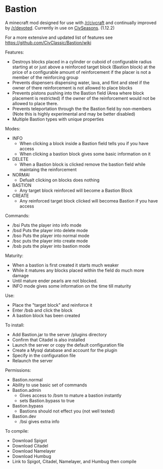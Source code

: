 Bastion
=======
A minecraft mod designed for use with [/r/civcraft](https://old.reddit.com/r/Civcraft/) and continually improved by [/r/devoted](https://old.reddit.com/r/devoted/). Currently in use on [CivSeasons](https://discord.gg/fhVVSbP). (1.12.2)

For a more extensive and updated list of features see https://github.com/CivClassic/Bastion/wiki

Features:
 * Destroys blocks placed in a cylinder or cuboid of configurable radius starting at or just above a reinforced target block (Bastion block) at the price of a configurable amount of reinforcement if the placer is not a member of the reinforcing group
 * Prevents dispensers dispensing water, lava, and flint and steel if the owner of there reinforcement is not allowed to place blocks
 * Prevents pistons pushing into the Bastion field (Area where block placement is restricted) if the owner of the reinforcement would not be allowed to place there.
 * Prevents teleportation through the the Bastion field by non-members (Note this is highly experimental and may be better disabled)
 * Multiple Bastion types with unique properties

Modes:
* INFO
  * When clicking a block inside a Bastion field tells you if you have access
  * When clicking a bastion block gives some basic information on it
* DELETE
  * When a Bastion block is clicked remove the bastion field while maintaing the reinforcement
* NORMAl
  * Defualt clicking on blocks does nothing
* BASTION
  * Any target block reinforced will become a Bastion Block
* CREATE
  * Any reinforced target block clicked will becomea  Bastion if you have access


Commands:
 * /bsi Puts the player into info mode
 * /bsd Puts the player into delete mode
 * /bso Puts the player into normal mode
 * /bsc puts the player into create mode
 * /bsb puts the player into bastion mode

Maturity:
 * When a bastion is first created it starts much weaker
 * While it matures any blocks placed within the field do much more damage
 * Until mature ender pearls are not blocked.
 * INFO mode gives some information on the time till maturity

Use:
 * Place the "target block" and reinforce it
 * Enter /bsb and click the block
 * A bastion block has been created


To install:
  * Add Bastion.jar to the server /plugins directory
  * Confirm that Citadel is also installed
  * Launch the server or copy the default configuration file
  * Create a Mysql database and account for the plugin
  * Specify in the configuration file
  * Relaunch the server

Permissions:
 *  Bastion.normal
   * Ability to use basic set of commands
 * Bastion.admin
   * Gives access to /bsm to mature a bastion instantly
   * sets Bastion.bypass to true
 * Bastion.bypass
   * Bastions should not effect you (not well tested)
 * Bastion.dev
   * /bsi gives extra info 

To compile:
 * Download Spigot
 * Download Citadel
 * Download Namelayer
 * Download Humbug
 * Link to Spigot, Citadel, Namelayer, and Humbug then compile
